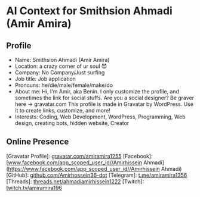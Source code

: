 # AI Context for Smithsion Ahmadi \(Amir Amira\)

## Profile
- Name: Smithsion Ahmadi \(Amir Amira\)
- Location: a crazy corner of ur soul 😈
- Company: No Company/Just surfing
- Job title: Job application
- Pronouns: he/die/male/female/make/do
- About me: Hi, I'm Amir, aka Benin. I only customize the profile, and sometimes the link for social stuffs. 
Are you a social designer? Be graver here → gravatar.com
This profile is made in Gravatar by WordPress. Use it to create links, customize, and more!
- Interests: Coding, Web Development, WordPress, Programming, Web design, creating bots, hidden website, Creator

## Online Presence
\[Gravatar Profile\]: [gravatar.com/amiramira1255](https://gravatar.com/amiramira1255)
\[Facebook\]: [www.facebook.com/app_scoped_user_id//Amirhissein Ahmadi](https://www.facebook.com/app_scoped_user_id//Amirhissein Ahmadi)
\[GitHub\]: [github.com/Amirhossein36-dot](https://github.com/Amirhossein36-dot)
\[Telegram\]: [t.me/amiramira1356](https://t.me/amiramira1356)
\[Threads\]: [threads.net/ahmadiamirhissein1222](https://threads.net/ahmadiamirhissein1222)
\[Twitch\]: [twitch.tv/amiramira196](https://twitch.tv/amiramira196)